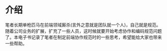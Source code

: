 # 介绍

笔者长期单枪匹马在前端领域厮杀(言外之意就是团队就一个人)，自己就是规范。随着公司业务的扩展，扩充了一些人员，这时候就要开始考虑协作和编码规范问题了。本电子书记录了笔者在制定前端协作规范时的一些思考，希望能给大家也带来一些帮助。
